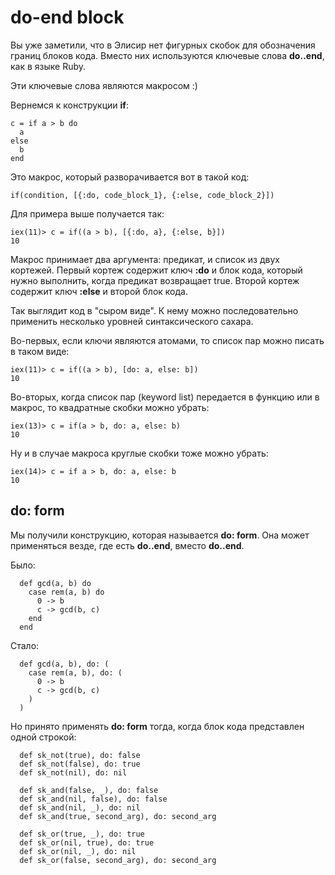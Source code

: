 # do-end block

Вы уже заметили, что в Элисир нет фигурных скобок для обозначения границ блоков кода. Вместо них используются ключевые слова **do..end**, как в языке Ruby.

Эти ключевые слова являются макросом :)

Вернемся к конструкции **if**:
```
c = if a > b do
  a
else
  b
end
```

Это макрос, который разворачивается вот в такой код:
```
if(condition, [{:do, code_block_1}, {:else, code_block_2}])
```

Для примера выше получается так:
```
iex(11)> c = if((a > b), [{:do, a}, {:else, b}])
10
```

Макрос принимает два аргумента: предикат, и список из двух кортежей. Первый кортеж содержит ключ **:do** и блок кода, который нужно выполнить, когда предикат возвращает true. Второй кортеж содержит ключ **:else** и второй блок кода.

Так выглядит код в "сыром виде". К нему можно последовательно применить несколько уровней синтаксического сахара.

Во-первых, если ключи являются атомами, то список пар можно писать в таком виде:
```
iex(11)> c = if((a > b), [do: a, else: b])
10
```
Во-вторых, когда список пар (keyword list) передается в функцию или в макрос, то квадратные скобки можно убрать:
```
iex(13)> c = if(a > b, do: a, else: b)
10
```
Ну и в случае макроса круглые скобки тоже можно убрать:
```
iex(14)> c = if a > b, do: a, else: b
10
```


## do: form

Мы получили конструкцию, которая называется **do: form**. Она может применяться везде, где есть **do..end**, вместо **do..end**.

Было:
```
  def gcd(a, b) do
    case rem(a, b) do
      0 -> b
      c -> gcd(b, c)
    end
  end
```

Стало:
```
  def gcd(a, b), do: (
    case rem(a, b), do: (
      0 -> b
      c -> gcd(b, c)
    )
  )
```

Но принято применять **do: form** тогда, когда блок кода представлен одной строкой:
```
  def sk_not(true), do: false
  def sk_not(false), do: true
  def sk_not(nil), do: nil

  def sk_and(false, _), do: false
  def sk_and(nil, false), do: false
  def sk_and(nil, _), do: nil
  def sk_and(true, second_arg), do: second_arg

  def sk_or(true, _), do: true
  def sk_or(nil, true), do: true
  def sk_or(nil, _), do: nil
  def sk_or(false, second_arg), do: second_arg
```
